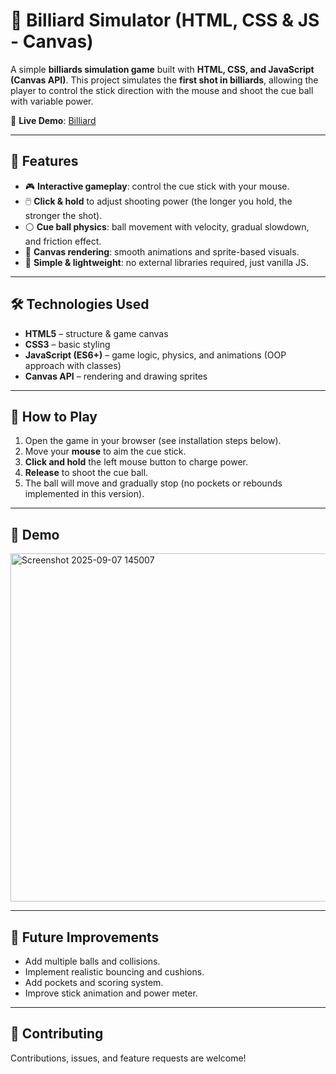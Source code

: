 # 🎱 Billiard Simulator (HTML, CSS & JS - Canvas)

A simple **billiards simulation game** built with **HTML, CSS, and JavaScript (Canvas API)**.
This project simulates the **first shot in billiards**, allowing the player to control the stick direction with the mouse and shoot the cue ball with variable power.

🔗 **Live Demo**: [Billiard](https://navidmirsoleimani.github.io/billiard-js)

---

## 🚀 Features

* 🎮 **Interactive gameplay**: control the cue stick with your mouse.
* 🖱️ **Click & hold** to adjust shooting power (the longer you hold, the stronger the shot).
* ⚪ **Cue ball physics**: ball movement with velocity, gradual slowdown, and friction effect.
* 🎨 **Canvas rendering**: smooth animations and sprite-based visuals.
* 🏓 **Simple & lightweight**: no external libraries required, just vanilla JS.

---

## 🛠️ Technologies Used

* **HTML5** – structure & game canvas
* **CSS3** – basic styling
* **JavaScript (ES6+)** – game logic, physics, and animations (OOP approach with classes)
* **Canvas API** – rendering and drawing sprites

---

## 🎯 How to Play

1. Open the game in your browser (see installation steps below).
2. Move your **mouse** to aim the cue stick.
3. **Click and hold** the left mouse button to charge power.
4. **Release** to shoot the cue ball.
5. The ball will move and gradually stop (no pockets or rebounds implemented in this version).

---

## 📸 Demo
<img width="1020" height="557" alt="Screenshot 2025-09-07 145007" src="https://github.com/user-attachments/assets/7f2fdcd8-0714-404f-abbe-8be6e6c073d1" />


---

## 🔮 Future Improvements

* Add multiple balls and collisions.
* Implement realistic bouncing and cushions.
* Add pockets and scoring system.
* Improve stick animation and power meter.

---

## 🤝 Contributing

Contributions, issues, and feature requests are welcome!
